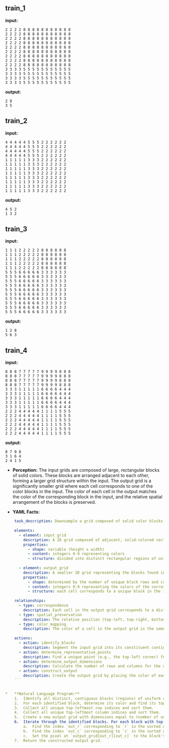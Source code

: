 
## train_1

**input:**
```
2 2 2 2 8 8 8 8 8 8 8 8 8 8 8
2 2 2 2 8 8 8 8 8 8 8 8 8 8 8
2 2 2 2 8 8 8 8 8 8 8 8 8 8 8
2 2 2 2 8 8 8 8 8 8 8 8 8 8 8
2 2 2 2 8 8 8 8 8 8 8 8 8 8 8
2 2 2 2 8 8 8 8 8 8 8 8 8 8 8
2 2 2 2 8 8 8 8 8 8 8 8 8 8 8
2 2 2 2 8 8 8 8 8 8 8 8 8 8 8
2 2 2 2 8 8 8 8 8 8 8 8 8 8 8
3 3 3 3 5 5 5 5 5 5 5 5 5 5 5
3 3 3 3 5 5 5 5 5 5 5 5 5 5 5
3 3 3 3 5 5 5 5 5 5 5 5 5 5 5
3 3 3 3 5 5 5 5 5 5 5 5 5 5 5
```


**output:**
```
2 8
3 5
```


## train_2

**input:**
```
4 4 4 4 4 5 5 5 2 2 2 2 2 2
4 4 4 4 4 5 5 5 2 2 2 2 2 2
4 4 4 4 4 5 5 5 2 2 2 2 2 2
4 4 4 4 4 5 5 5 2 2 2 2 2 2
1 1 1 1 1 3 3 3 2 2 2 2 2 2
1 1 1 1 1 3 3 3 2 2 2 2 2 2
1 1 1 1 1 3 3 3 2 2 2 2 2 2
1 1 1 1 1 3 3 3 2 2 2 2 2 2
1 1 1 1 1 3 3 3 2 2 2 2 2 2
1 1 1 1 1 3 3 3 2 2 2 2 2 2
1 1 1 1 1 3 3 3 2 2 2 2 2 2
1 1 1 1 1 3 3 3 2 2 2 2 2 2
```


**output:**
```
4 5 2
1 3 2
```


## train_3

**input:**
```
1 1 1 2 2 2 2 2 8 8 8 8 8 8
1 1 1 2 2 2 2 2 8 8 8 8 8 8
1 1 1 2 2 2 2 2 8 8 8 8 8 8
1 1 1 2 2 2 2 2 8 8 8 8 8 8
1 1 1 2 2 2 2 2 8 8 8 8 8 8
5 5 5 6 6 6 6 6 3 3 3 3 3 3
5 5 5 6 6 6 6 6 3 3 3 3 3 3
5 5 5 6 6 6 6 6 3 3 3 3 3 3
5 5 5 6 6 6 6 6 3 3 3 3 3 3
5 5 5 6 6 6 6 6 3 3 3 3 3 3
5 5 5 6 6 6 6 6 3 3 3 3 3 3
5 5 5 6 6 6 6 6 3 3 3 3 3 3
5 5 5 6 6 6 6 6 3 3 3 3 3 3
5 5 5 6 6 6 6 6 3 3 3 3 3 3
5 5 5 6 6 6 6 6 3 3 3 3 3 3
```


**output:**
```
1 2 8
5 6 3
```


## train_4

**input:**
```
8 8 8 7 7 7 7 7 9 9 9 9 8 8 8
8 8 8 7 7 7 7 7 9 9 9 9 8 8 8
8 8 8 7 7 7 7 7 9 9 9 9 8 8 8
8 8 8 7 7 7 7 7 9 9 9 9 8 8 8
3 3 3 1 1 1 1 1 6 6 6 6 4 4 4
3 3 3 1 1 1 1 1 6 6 6 6 4 4 4
3 3 3 1 1 1 1 1 6 6 6 6 4 4 4
3 3 3 1 1 1 1 1 6 6 6 6 4 4 4
3 3 3 1 1 1 1 1 6 6 6 6 4 4 4
2 2 2 4 4 4 4 4 1 1 1 1 5 5 5
2 2 2 4 4 4 4 4 1 1 1 1 5 5 5
2 2 2 4 4 4 4 4 1 1 1 1 5 5 5
2 2 2 4 4 4 4 4 1 1 1 1 5 5 5
2 2 2 4 4 4 4 4 1 1 1 1 5 5 5
2 2 2 4 4 4 4 4 1 1 1 1 5 5 5
```


**output:**
```
8 7 9 8
3 1 6 4
2 4 1 5
```

*   **Perception:** The input grids are composed of large, rectangular blocks of solid colors. These blocks are arranged adjacent to each other, forming a larger grid structure within the input. The output grid is a significantly smaller grid where each cell corresponds to one of the color blocks in the input. The color of each cell in the output matches the color of the corresponding block in the input, and the relative spatial arrangement of the blocks is preserved.

*   **YAML Facts:**
    
```yaml
    task_description: Downsample a grid composed of solid color blocks into a smaller grid representing the blocks.
    
    elements:
      - element: input_grid
        description: A 2D grid composed of adjacent, solid-colored rectangular blocks.
        properties:
          - shape: variable (height x width)
          - content: integers 0-9 representing colors
          - structure: divided into distinct rectangular regions of uniform color
    
      - element: output_grid
        description: A smaller 2D grid representing the blocks found in the input grid.
        properties:
          - shape: determined by the number of unique block rows and columns in the input
          - content: integers 0-9 representing the colors of the corresponding blocks
          - structure: each cell corresponds to a unique block in the input grid
    
    relationships:
      - type: correspondence
        description: Each cell in the output grid corresponds to a distinct, contiguous block of color in the input grid.
      - type: spatial_preservation
        description: The relative position (top-left, top-right, bottom-left, etc.) of the color blocks in the input grid is maintained in the output grid.
      - type: color_mapping
        description: The color of a cell in the output grid is the same as the color of the corresponding block in the input grid.
    
    actions:
      - action: identify_blocks
        description: Segment the input grid into its constituent contiguous blocks of uniform color.
      - action: determine_representative_points
        description: Find a unique point (e.g., the top-left corner) for each identified block.
      - action: determine_output_dimensions
        description: Calculate the number of rows and columns for the output grid based on the unique row and column indices of the representative points.
      - action: construct_output
        description: Create the output grid by placing the color of each input block into the corresponding cell based on the relative positions of their representative points.
    ```


*   **Natural Language Program:**
    1.  Identify all distinct, contiguous blocks (regions) of uniform color within the input grid.
    2.  For each identified block, determine its color and find its top-leftmost pixel coordinate.
    3.  Collect all unique top-leftmost row indices and sort them.
    4.  Collect all unique top-leftmost column indices and sort them.
    5.  Create a new output grid with dimensions equal to (number of unique row indices) x (number of unique column indices).
    6.  Iterate through the identified blocks. For each block with top-left coordinate (r, c) and color V:
        a.  Find the index `out_r` corresponding to `r` in the sorted unique row indices.
        b.  Find the index `out_c` corresponding to `c` in the sorted unique column indices.
        c.  Set the pixel at `output_grid[out_r][out_c]` to the block's color V.
    7.  Return the constructed output grid.

